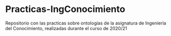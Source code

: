 # Practicas-IngConocimiento

Repositorio con las practicas sobre ontologías de la asignatura de Ingeniería del Conocimiento, realizadas durante el curso de 2020/21

